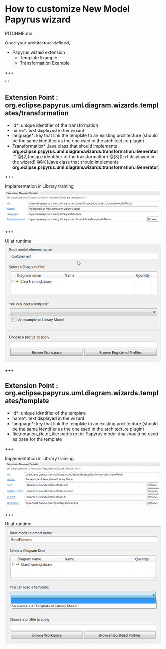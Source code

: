 # How to customize New Model Papyrus wizard

PITCHME.md

Once your architecture defined, 

* Papyrus wizard extension
    * Template Example
    * Transformation Example

+++

'''
## Extension Point : org.eclipse.papyrus.uml.diagram.wizards.templates/transformation 
  - id*: unique identifier of the transformation
  - name*: text displayed in the wizard
  - language*: key that link the template to an existing architecture (should be the same identifier as the one used in the architecture plugin)
  - Transformation* Java class that should implements **org.eclipse.papyrus.uml.diagram.wizards.transformation.IGenerator**
''' 
@[2](unique identifier of the transformation)
@[3](text displayed in the wizard)
@[4](Java class that should implements **org.eclipse.papyrus.uml.diagram.wizards.transformation.IGenerator**)

+++

Implementation in Library training
![TransformationDefinition](/org.eclipse.papyrus.training.library.wizard/doc/TransformationDefinition.png?raw=true "Transformation Definition")  

+++

Ui at runtime
![TransformationExample](/org.eclipse.papyrus.training.library.wizard/doc/TransformationExample.png?raw=true "Transformation Example")  

+++

## Extension Point : org.eclipse.papyrus.uml.diagram.wizards.templates/template 
  - id*: unique identifier of the template
  - name*: text displayed in the wizard
  - language*: key that link the template to an existing architecture (should be the same identifier as the one used in the architecture plugin)
  - file,notation_file,di_file: paths to the Papyrus model that should be used as base for the template

+++

Implementation in Library training
![TemplateDefinition](/org.eclipse.papyrus.training.library.wizard/doc/TemplateDefinition.png?raw=true "Template Definition")  

+++

Ui at runtime
![TemplateExample](/org.eclipse.papyrus.training.library.wizard/doc/TemplateExample.png?raw=true "Template Example")  
